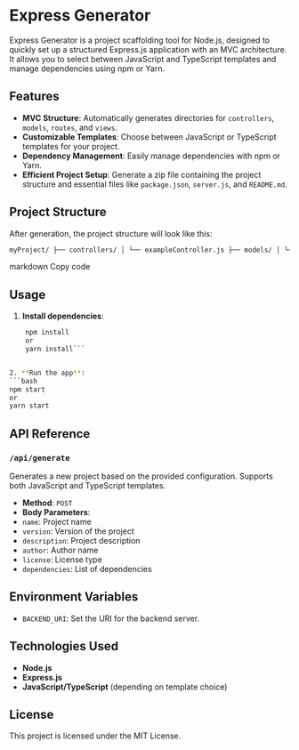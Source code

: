 # Express Generator

Express Generator is a project scaffolding tool for Node.js, designed to quickly set up a structured Express.js application with an MVC architecture. It allows you to select between JavaScript and TypeScript templates and manage dependencies using npm or Yarn.

## Features

- **MVC Structure**: Automatically generates directories for `controllers`, `models`, `routes`, and `views`.
- **Customizable Templates**: Choose between JavaScript or TypeScript templates for your project.
- **Dependency Management**: Easily manage dependencies with npm or Yarn.
- **Efficient Project Setup**: Generate a zip file containing the project structure and essential files like `package.json`, `server.js`, and `README.md`.

## Project Structure

After generation, the project structure will look like this:

```bash    
myProject/ ├── controllers/ │ └── exampleController.js ├── models/ │ └── exampleModel.js ├── routes/ │ └── exampleRoute.js ├── views/ │ └── exampleView.ejs ├── app.js ├── server.js └── package.json
```

markdown
Copy code

## Usage

1. **Install dependencies**:
```bash   
    npm install
    or
    yarn install```


2. **Run the app**:
```bash
npm start
or
yarn start
```


## API Reference

### `/api/generate`

Generates a new project based on the provided configuration. Supports both JavaScript and TypeScript templates.

- **Method**: `POST`
- **Body Parameters**:
- `name`: Project name
- `version`: Version of the project
- `description`: Project description
- `author`: Author name
- `license`: License type
- `dependencies`: List of dependencies

## Environment Variables

- `BACKEND_URI`: Set the URI for the backend server.

## Technologies Used

- **Node.js**
- **Express.js**
- **JavaScript/TypeScript** (depending on template choice)

## License

This project is licensed under the MIT License.